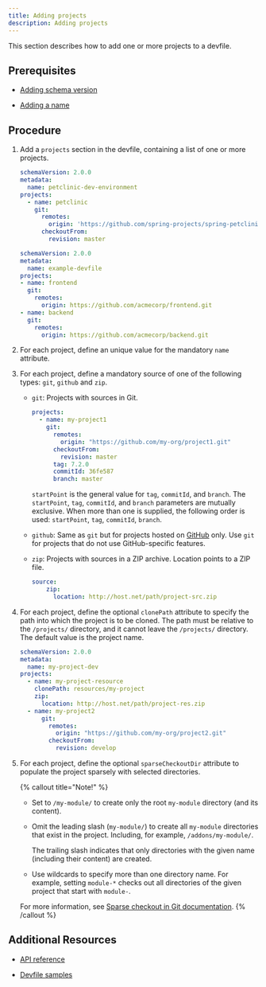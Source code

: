```yaml
---
title: Adding projects
description: Adding projects
---
```


This section describes how to add one or more projects to a devfile.

## Prerequisites

- [Adding schema version](./versions)

- [Adding a name](./metadata)

## Procedure

1. Add a `projects` section in the devfile, containing a list of one or
    more projects.

    ```yaml {% title="A minimal devfile with one single project" filename="devfile.yaml" %}
    schemaVersion: 2.0.0
    metadata:
      name: petclinic-dev-environment
    projects:
      - name: petclinic
        git:
          remotes:
            origin: 'https://github.com/spring-projects/spring-petclinic.git'
          checkoutFrom:
            revision: master
    ```

    ```yaml {% title="A devfile with multiple projects" filename="devfile.yaml" %}
    schemaVersion: 2.0.0
    metadata:
      name: example-devfile
    projects:
    - name: frontend
      git:
        remotes:
          origin: https://github.com/acmecorp/frontend.git
    - name: backend
      git:
        remotes:
          origin: https://github.com/acmecorp/backend.git
    ```

2. For each project, define an unique value for the mandatory `name`
    attribute.

3. For each project, define a mandatory source of one of the following
    types: `git`, `github` and `zip`.

    - `git`: Projects with sources in Git.

        ```yaml {% title="Project-source type: git" filename="devfile.yaml" %}
        projects:
          - name: my-project1
            git:
              remotes:
                origin: "https://github.com/my-org/project1.git"
              checkoutFrom:
                revision: master           
              tag: 7.2.0
              commitId: 36fe587
              branch: master
        ```

        `startPoint` is the general value for `tag`, `commitId`, and
        `branch`. The `startPoint`, `tag`, `commitId`, and `branch`
        parameters are mutually exclusive. When more than one is
        supplied, the following order is used: `startPoint`, `tag`,
        `commitId`, `branch`.

    - `github`: Same as `git` but for projects hosted on [GitHub](https://github.com/) only. Use `git`
        for projects that do not use GitHub-specific features.

    - `zip`: Projects with sources in a ZIP archive. Location points to a ZIP file.

        ```yaml {% title="Project-source type: zip" filename="devfile.yaml" %}
        source:
            zip:
              location: http://host.net/path/project-src.zip
        ```

4. For each project, define the optional `clonePath` attribute to
    specify the path into which the project is to be cloned. The path
    must be relative to the `/projects/` directory, and it cannot leave
    the `/projects/` directory. The default value is the project name.

    ```yaml {% title="Defining the clonePath attribute" filename="devfile.yaml" %}
    schemaVersion: 2.0.0
    metadata:
      name: my-project-dev
    projects:
      - name: my-project-resource
        clonePath: resources/my-project
        zip:
          location: http://host.net/path/project-res.zip
      - name: my-project2
          git:
            remotes:
              origin: "https://github.com/my-org/project2.git"
            checkoutFrom:
              revision: develop
    ```

5. For each project, define the optional `sparseCheckoutDir` attribute
    to populate the project sparsely with selected directories.

    {% callout title="Note!" %}
    - Set to `/my-module/` to create only the root `my-module`
        directory (and its content).

    - Omit the leading slash (`my-module/`) to create all `my-module`
        directories that exist in the project. Including, for example,
        `/addons/my-module/`.

        The trailing slash indicates that only directories with the
        given name (including their content) are created.

    - Use wildcards to specify more than one directory name. For
        example, setting `module-*` checks out all directories of the
        given project that start with `module-`.

    For more information, see [Sparse checkout in Git
    documentation](https://git-scm.com/docs/git-read-tree#_sparse_checkout).
    {% /callout %}

## Additional Resources

- [API reference](./devfile-schema)

- [Devfile samples](./devfile-samples)
